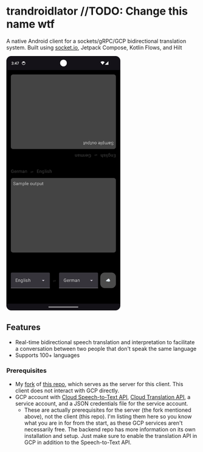 # trandroidlator //TODO: Change this name wtf
A native Android client for a sockets/gRPC/GCP bidirectional translation system. Built using [socket.io](https://socket.io/blog/native-socket-io-and-android/), Jetpack Compose, Kotlin Flows, and Hilt

<img src="screenshots/1.png" alt="Main Screenshot" width="300"/>

## Features
- Real-time bidirectional speech translation and interpretation to facilitate a conversation between two people that don't speak the same language
- Supports 100+ languages

### Prerequisites
- My [fork](https://github.com/critt/transcription_service) of [this repo](saharmor/realtime-transcription-playground), which serves as the server for this client. This client does not interact with GCP directly.
- GCP account with [Cloud Speech-to-Text API](https://cloud.google.com/speech-to-text/?hl=en), [Cloud Translation API](https://cloud.google.com/translate?hl=en), a service account, and a JSON credentials file for the service account.
    - These are actually prerequisites for the server (the fork mentioned above), not the client (this repo). I'm listing them here so you know what you are in for from the start, as these GCP services aren't necessarily free. The backend repo has more information on its own installation and setup. Just make sure to enable the translation API in GCP in addition to the Speech-to-Text API.
